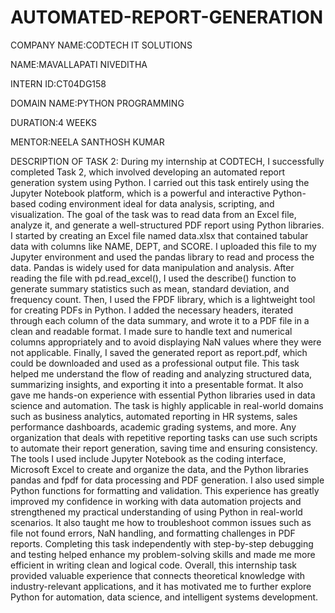 # AUTOMATED-REPORT-GENERATION

COMPANY NAME:CODTECH IT SOLUTIONS

NAME:MAVALLAPATI NIVEDITHA 

INTERN ID:CT04DG158

DOMAIN NAME:PYTHON PROGRAMMING

DURATION:4 WEEKS

MENTOR:NEELA SANTHOSH KUMAR

DESCRIPTION OF TASK 2:
During my internship at CODTECH, I successfully completed Task 2, which involved developing an automated report generation system using Python. I carried out this task entirely using the Jupyter Notebook platform, which is a powerful and interactive Python-based coding environment ideal for data analysis, scripting, and visualization. The goal of the task was to read data from an Excel file, analyze it, and generate a well-structured PDF report using Python libraries. I started by creating an Excel file named data.xlsx that contained tabular data with columns like NAME, DEPT, and SCORE. I uploaded this file to my Jupyter environment and used the pandas library to read and process the data. Pandas is widely used for data manipulation and analysis. After reading the file with pd.read_excel(), I used the describe() function to generate summary statistics such as mean, standard deviation, and frequency count. Then, I used the FPDF library, which is a lightweight tool for creating PDFs in Python. I added the necessary headers, iterated through each column of the data summary, and wrote it to a PDF file in a clean and readable format. I made sure to handle text and numerical columns appropriately and to avoid displaying NaN values where they were not applicable. Finally, I saved the generated report as report.pdf, which could be downloaded and used as a professional output file. This task helped me understand the flow of reading and analyzing structured data, summarizing insights, and exporting it into a presentable format. It also gave me hands-on experience with essential Python libraries used in data science and automation. The task is highly applicable in real-world domains such as business analytics, automated reporting in HR systems, sales performance dashboards, academic grading systems, and more. Any organization that deals with repetitive reporting tasks can use such scripts to automate their report generation, saving time and ensuring consistency. The tools I used include Jupyter Notebook as the coding interface, Microsoft Excel to create and organize the data, and the Python libraries pandas and fpdf for data processing and PDF generation. I also used simple Python functions for formatting and validation. This experience has greatly improved my confidence in working with data automation projects and strengthened my practical understanding of using Python in real-world scenarios. It also taught me how to troubleshoot common issues such as file not found errors, NaN handling, and formatting challenges in PDF reports. Completing this task independently with step-by-step debugging and testing helped enhance my problem-solving skills and made me more efficient in writing clean and logical code. Overall, this internship task provided valuable experience that connects theoretical knowledge with industry-relevant applications, and it has motivated me to further explore Python for automation, data science, and intelligent systems development.
